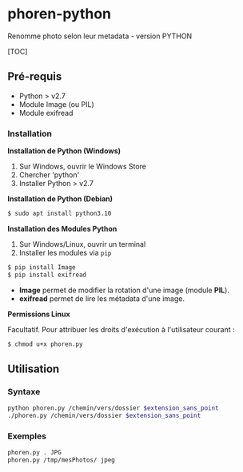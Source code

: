 # phoren-python

Renomme photo selon leur metadata - version PYTHON

[TOC]

## Pré-requis

- Python > v2.7
- Module Image (ou PIL)
- Module exifread

### Installation

**Installation de Python (Windows)**

1. Sur Windows, ouvrir le Windows Store
2. Chercher 'python'
3. Installer Python > v2.7

**Installation de Python (Debian)**

```sh
$ sudo apt install python3.10
```

**Installation des Modules Python**

1. Sur Windows/Linux, ouvrir un terminal
2. Installer les modules via `pip`

```sh
$ pip install Image
$ pip install exifread
```

- **Image** permet de modifier la rotation d'une image (module **PIL**).
- **exifread** permet de lire les métadata d'une image.

**Permissions Linux**

Facultatif. Pour attribuer les droits d'exécution à l'utilisateur courant :

```sh
$ chmod u+x phoren.py
```

## Utilisation

### Syntaxe

```sh
python phoren.py /chemin/vers/dossier $extension_sans_point
./phoren.py /chemin/vers/dossier $extension_sans_point
```

### Exemples

```sh
phoren.py . JPG
phoren.py /tmp/mesPhotos/ jpeg
```
